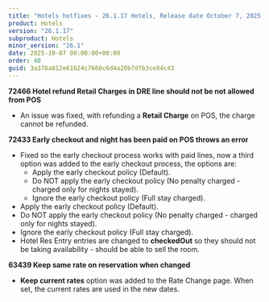 ```yaml
---
title: "Hotels hotfixes - 26.1.17 Hotels, Release date October 7, 2025 - Hotfixes"
product: Hotels
version: "26.1.17"
subproduct: Hotels
minor_version: "26.1"
date: 2025-10-07 00:00:00+00:00
order: 48
guid: 3a378a812e61b24c7660c6d4a20b7dfb3ce84c43
---
```


<strong>72466 Hotel refund Retail Charges in DRE line should not be not allowed from POS</strong>
<ul><li>An issue was fixed, with refunding a <b>Retail Charge</b> on POS, the charge cannot be refunded.</li></ul>
<strong>72433 Early checkout and night has been paid on POS throws an error</strong>
<ul><li>Fixed so the early checkout process works with paid lines, now a third option was added to the early checkout process, the options are:<ul><li>Apply the early checkout policy (Default).</li><li>Do NOT apply the early checkout policy (No penalty charged - charged only for nights stayed).</li><li>Ignore the early checkout policy (Full stay charged).</li></ul></li>
<li>Apply the early checkout policy (Default).</li>
<li>Do NOT apply the early checkout policy (No penalty charged - charged only for nights stayed).</li>
<li>Ignore the early checkout policy (Full stay charged).</li>
<li>Hotel Res Entry entries are changed to <b>checkedOut</b> so they should not be taking availability - should be able to sell the room.</li></ul>
<strong>63439 Keep same rate on reservation when changed</strong>
<ul><li><b>Keep current rates</b> option was added to the Rate Change page. When set, the current rates are used in the new dates.</li></ul>
